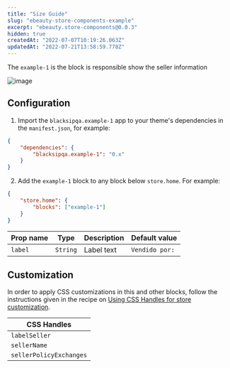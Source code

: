 ```yaml
---
title: "Size Guide"
slug: "ebeauty-store-components-example"
excerpt: "ebeauty.store-components@0.0.3"
hidden: true
createdAt: "2022-07-07T10:19:26.063Z"
updatedAt: "2022-07-21T13:58:59.778Z"
---
```

The `example-1` is the block is responsible show the seller information

![image](https://user-images.githubusercontent.com/17678382/115098788-993db180-9ef7-11eb-8b1e-4bb45aef7e3e.png)

## Configuration

1. Import the `blacksipqa.example-1` app to your theme's dependencies in the `manifest.json`, for example:

```json
{
    "dependencies": {
        "blacksipqa.example-1": "0.x"
    }
}
```

2. Add the `example-1` block to any block below `store.home`. For example:

```json
{
    "store.home": {
        "blocks": ["example-1"]
    }
}
```

| Prop name | Type     | Description | Default value  |
| --------- | -------- | ----------- | -------------- |
| `label`   | `String` | Label text  | `Vendido por:` |

## Customization

In order to apply CSS customizations in this and other blocks, follow the instructions given in the recipe on [Using CSS Handles for store customization](https://vtex.io/docs/recipes/style/using-css-handles-for-store-customization).

| CSS Handles             |
| ----------------------- |
| `labelSeller`           |
| `sellerName`            |
| `sellerPolicyExchanges` |